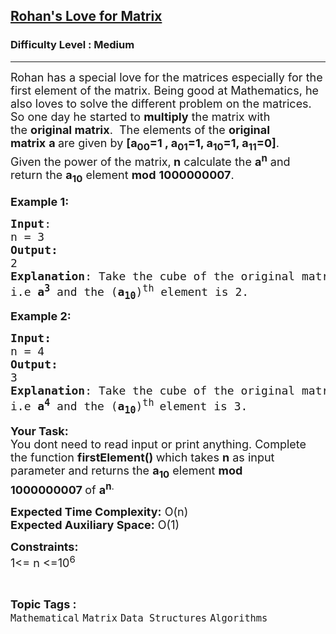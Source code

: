 <h2><a href="https://www.geeksforgeeks.org/problems/rohans-love-for-matrix4723/1">Rohan's Love for Matrix</a></h2><h3>Difficulty Level : Medium</h3><hr><div class="problems_problem_content__Xm_eO"><p><span style="font-size: 18px;">Rohan has a special love for the matrices especially for the first element of the matrix. Being good at Mathematics, he also loves to solve the different problem on the matrices. So one day he started to&nbsp;<strong>multiply</strong>&nbsp;the matrix with the&nbsp;<strong>original matrix</strong>.&nbsp; The elements of the&nbsp;<strong>original matrix</strong>&nbsp;<strong>a&nbsp;</strong>are given by&nbsp;<strong>[a<sub>00</sub>=1 , a<sub>01</sub>=1, a<sub>10</sub>=1, a<sub>11</sub>=0]</strong>.<br>Given the power of the matrix,<strong>&nbsp;n</strong>&nbsp;calculate the&nbsp;<strong>a<sup>n</sup></strong>&nbsp;and return&nbsp;the&nbsp;<strong>a<sub>10</sub></strong>&nbsp;element&nbsp;<strong>mod</strong>&nbsp;<strong>1000000007</strong>.</span><br><br><span style="font-size: 18px;"><strong>Example 1:</strong></span></p>
<pre><span style="font-size: 18px;"><strong>Input</strong>: <br>n = 3
<strong>Output:</strong>&nbsp;<br>2&nbsp;
<strong>Explanation</strong>: Take the cube of the original matrix 
i.e <strong>a<sup>3</sup></strong> and the (<strong>a<sub>10</sub></strong>)<sup>th</sup> element is 2.</span>
</pre>
<p><span style="font-size: 18px;"><strong>Example 2:</strong></span></p>
<pre><span style="font-size: 18px;"><strong>Input: <br></strong>n = 4
<strong>Output:&nbsp;<br></strong>3
<strong>Explanation</strong>: Take the cube of the original matrix 
i.e <strong>a<sup>4</sup></strong> and the (<strong>a<sub>10</sub></strong>)<sup>th </sup>element is 3.
</span></pre>
<p><span style="font-size: 18px;"><strong>Your Task:&nbsp;&nbsp;</strong><br>You dont need to read input or print anything. Complete the function&nbsp;<strong>firstElement()&nbsp;</strong>which takes&nbsp;<strong>n</strong>&nbsp;as input parameter and returns the&nbsp;<strong>a<sub>10</sub></strong>&nbsp;element&nbsp;<strong>mod 1000000007&nbsp;</strong>of&nbsp;<strong>a<sup>n</sup></strong><sup>.</sup></span></p>
<p><span style="font-size: 18px;"><strong>Expected Time Complexity:</strong>&nbsp;O(n)<br><strong>Expected Auxiliary Space:</strong>&nbsp;O(1)</span></p>
<p><span style="font-size: 18px;"><strong>Constraints:</strong><br>1&lt;= n&nbsp;&lt;=10<sup>6</sup></span></p></div><br><p><span style=font-size:18px><strong>Topic Tags : </strong><br><code>Mathematical</code>&nbsp;<code>Matrix</code>&nbsp;<code>Data Structures</code>&nbsp;<code>Algorithms</code>&nbsp;